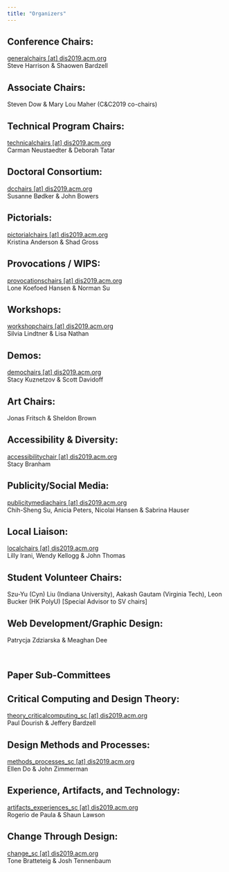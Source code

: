 ```yaml
---
title: "Organizers"
---
```


## Conference Chairs:
[generalchairs [at] dis2019.acm.org](mailto:generalchairs@dis2019.acm.org)  
Steve Harrison & Shaowen Bardzell

## Associate Chairs:
Steven Dow & Mary Lou Maher (C&C2019 co-chairs)

## Technical Program Chairs:
[technicalchairs [at] dis2019.acm.org](mailto:technicalchairs@dis2019.acm.org)  
Carman Neustaedter & Deborah Tatar

## Doctoral Consortium:
[dcchairs [at] dis2019.acm.org](mailto:dcchairs@dis2019.acm.org)  
Susanne Bødker & John Bowers

## Pictorials:
[pictorialchairs [at] dis2019.acm.org](mailto:pictorialchairs@dis2019.acm.org)  
Kristina Anderson & Shad Gross

## Provocations / WIPS:
[provocationschairs [at] dis2019.acm.org](mailto:provocationschairs@dis2019.acm.org)  
Lone Koefoed Hansen & Norman Su


## Workshops:
[workshopchairs [at] dis2019.acm.org](mailto:workshopchairs@dis2019.acm.org)  
Silvia Lindtner & Lisa Nathan

## Demos:
[demochairs [at] dis2019.acm.org](mailto:demochairs@dis2019.acm.org)  
Stacy Kuznetzov & Scott Davidoff

## Art Chairs:
Jonas Fritsch & Sheldon Brown 

## Accessibility & Diversity:
[accessibilitychair [at] dis2019.acm.org](mailto:accessibilitychair@dis2019.acm.org)  
Stacy Branham

## Publicity/Social Media:
[publicitymediachairs [at] dis2019.acm.org](mailto:publicitymediachairs@dis2019.acm.org)  
Chih-Sheng Su, Anicia Peters, Nicolai Hansen & Sabrina Hauser

## Local Liaison:
[localchairs [at] dis2019.acm.org](mailto:localchairs@dis2019.acm.org)  
Lilly Irani, Wendy Kellogg & John Thomas

## Student Volunteer Chairs: 
Szu-Yu (Cyn) Liu (Indiana University), Aakash Gautam (Virginia Tech), Leon Bucker (HK PolyU) [Special Advisor to SV chairs]

## Web Development/Graphic Design:
Patrycja Zdziarska & Meaghan Dee 

<br>

## Paper Sub-Committees

## Critical Computing and Design Theory:
[theory_criticalcomputing_sc [at] dis2019.acm.org](mailto:theory_criticalcomputing_sc@dis2019.acm.org)  
Paul Dourish & Jeffery Bardzell

## Design Methods and Processes:
[methods_processes_sc [at] dis2019.acm.org](mailto:methods_processes_sc@dis2019.acm.org)  
Ellen Do & John Zimmerman

## Experience, Artifacts, and Technology:
[artifacts_experiences_sc [at] dis2019.acm.org](mailto:artifacts_experiences_sc@dis2019.acm.org)  
Rogerio de Paula & Shaun Lawson

## Change Through Design:
[change_sc [at] dis2019.acm.org](mailto:change_sc@dis2019.acm.org)  
Tone Bratteteig & Josh Tennenbaum
